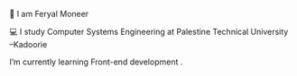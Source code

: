 👋 I am Feryal Moneer

💻 I study Computer Systems Engineering at Palestine Technical University –Kadoorie


 I’m currently learning Front-end development .
